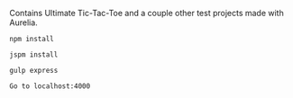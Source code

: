 Contains Ultimate Tic-Tac-Toe and a couple other test projects made with Aurelia.


```
npm install

jspm install

gulp express

Go to localhost:4000
```